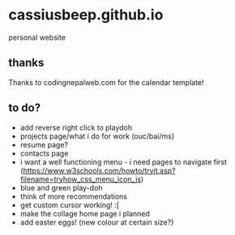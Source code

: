 # cassiusbeep.github.io

personal website

## thanks

Thanks to codingnepalweb.com for the calendar template!

## to do?

- add reverse right click to playdoh
- projects page/what i do for work (ouc/bai/ms)
- resume page?
- contacts page
- i want a well functioning menu - i need pages to navigate first
  (https://www.w3schools.com/howto/tryit.asp?filename=tryhow_css_menu_icon_js)
- blue and green play-doh
- think of more recommendations
- get custom cursor working! :[
- make the collage home page i planned
- add easter eggs! (new colour at certain size?)

